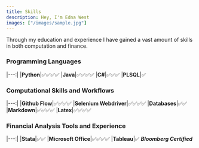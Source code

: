 ```yaml
---
title: Skills
description: Hey, I'm Edna West
images: ["/images/sample.jpg"]
---
```


Through my education and experience I have gained a vast amount of skills in both computation and finance.

### Programming Languages
|---:|
|**Python**|:white_check_mark::white_check_mark::white_check_mark::white_check_mark:
|**Java**|:white_check_mark::white_check_mark::white_check_mark::white_check_mark:
|**C#**|:white_check_mark::white_check_mark::white_check_mark:
|**PLSQL**|:white_check_mark:

### Computational Skills and Workflows
|---:|
|**Github Flow**|:white_check_mark::white_check_mark::white_check_mark::white_check_mark:
|**Selenium Webdriver**|:white_check_mark::white_check_mark::white_check_mark::white_check_mark:
|**Databases**|:white_check_mark::white_check_mark:
|**Markdown**|:white_check_mark::white_check_mark::white_check_mark::white_check_mark:
|**Latex**|:white_check_mark::white_check_mark::white_check_mark::white_check_mark:

### Financial Analysis Tools and Experience
|---:|
|**Stata**|:white_check_mark::white_check_mark:
|**Microsoft Office**|:white_check_mark::white_check_mark::white_check_mark::white_check_mark:
|**Tableau**|:white_check_mark:
***Bloomberg Certified***